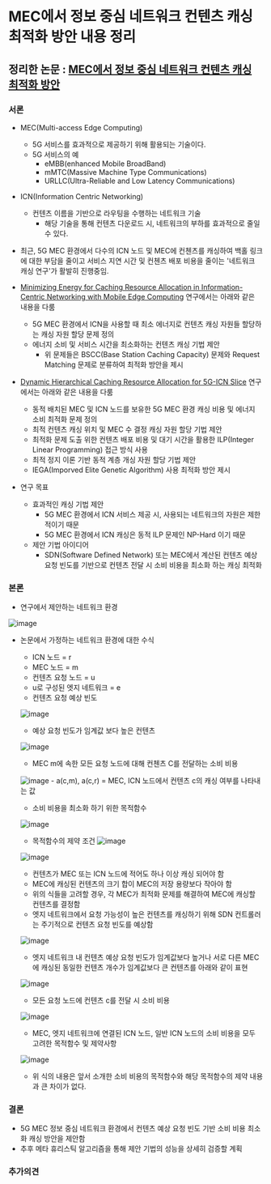 # MEC에서 정보 중심 네트워크 컨텐츠 캐싱 최적화 방안 내용 정리
## 정리한 논문 : [MEC에서 정보 중심 네트워크 컨텐츠 캐싱 최적화 방안](https://www.dbpia.co.kr/journal/articleDetail?nodeId=NODE11022693)
### 서론
- MEC(Multi-access Edge Computing)
    - 5G 서비스를 효과적으로 제공하기 위해 활용되는 기술이다.
    - 5G 서비스의 예
        - eMBB(enhanced Mobile BroadBand)
        - mMTC(Massive Machine Type Communications)
        - URLLC(Ultra-Reliable and Low Latency Communications)

        
- ICN(Information Centric Networking)
    - 컨텐츠 이름을 기반으로 라우팅을 수행하는 네트워크 기술
        - 해당 기술을 통해 컨텐츠 다운로드 시, 네트워크의 부하를 효과적으로 줄일 수 있다.
- 최근, 5G MEC 환경에서 다수의 ICN 노드 및 MEC에 컨첸츠를 캐싱하여 백홀 링크에 대한 부담을 줄이고 서비스 지연 시간 및 컨첸츠 배포 비용을 줄이는 '네트워크 캐싱 연구'가 활발히 진행중임.
- [Minimizing Energy for Caching Resource Allocation in Information-Centric Networking with Mobile Edge Computing](https://ieeexplore.ieee.org/document/8890386) 연구에서는 아래와 같은 내용을 다룸
    - 5G MEC 환경에서 ICN을 사용할 때 최소 에너지로 컨텐츠 캐싱 자원들 할당하는 캐싱 자원 할당 문제 정의
    - 에너지 소비 및 서비스 시간을 최소화하는 컨텐츠 캐싱 기법 제안
        - 위 문제들은 BSCC(Base Station Caching Capacity) 문제와 Request Matching 문제로 분류하여 최적화 방안을 제시
- [Dynamic Hierarchical Caching Resource Allocation for 5G-ICN Slice](https://ieeexplore.ieee.org/document/9552913) 연구에서는 아래와 같은 내용을 다룸
    - 동적 배치된 MEC 및 ICN 노드를 보유한 5G MEC 환경 캐싱 비용 및 에너지 소비 최적화 문제 정의
    - 최적 컨텐츠 캐싱 위치 및 MEC 수 결정 캐싱 자원 할당 기법 제안
    - 최적화 문제 도출 위한 컨텐츠 배포 비용 및 대기 시간을 활용한 ILP(Integer Linear Programming) 접근 방식 사용
    - 최적 정지 이론 기반 동적 계층 개싱 자원 할당 기법 제안
    - IEGA(Imporved Elite Genetic Algorithm) 사용 최적화 방안 제시
- 연구 목표
    - 효과적인 캐싱 기법 제안
        - 5G MEC 환경에서 ICN 서비스 제공 시, 사용되는 네트워크의 자원은 제한적이기 때문
        - 5G MEC 환경에서 ICN 캐싱은 동적 ILP 문제인 NP-Hard 이기 때문
    - 제안 기법 아이디어
        - SDN(Software Defined Network) 또는 MEC에서 계산된 컨텐츠 예상 요청 빈도를 기반으로 컨텐츠 전달 시 소비 비용을 최소화 하는 캐싱 최적화
### 본론
- 연구에서 제안하는 네트워크 환경


![image](https://github.com/WoogiBoogi1129/ICN-NDN-Study/assets/110087545/e13d9646-82b3-4ae4-b578-665e067e9a15)
- 논문에서 가정하는 네트워크 환경에 대한 수식
    - ICN 노드 = r
    - MEC 노드 = m
    - 컨텐츠 요청 노드 = u
    - u로 구성된 엣지 네트워크 = e
    - 컨텐츠 요청 예상 빈도


    ![image](https://github.com/WoogiBoogi1129/ICN-NDN-Study/assets/110087545/cd880c25-3b1b-4cfe-a439-9700b0ec57e4)
    - 예상 요청 빈도가 임계값 보다 높은 컨텐츠


    ![image](https://github.com/WoogiBoogi1129/ICN-NDN-Study/assets/110087545/ba56336c-8366-478b-a016-a7828a796776)
    - MEC m에 속한 모든 요청 노드에 대해 컨첸츠 C를 전달하는 소비 비용


    ![image](https://github.com/WoogiBoogi1129/ICN-NDN-Study/assets/110087545/ab8ae54b-e3bd-4cc5-9c0d-aefc2cbb9bb2)
        - a(c,m), a(c,r) = MEC, ICN 노드에서 컨텐츠 c의 캐싱 여부를 나타내는 값
    - 소비 비용을 최소화 하기 위한 목적함수


    ![image](https://github.com/WoogiBoogi1129/ICN-NDN-Study/assets/110087545/e6b20cdf-8664-433d-9e0d-18b0411a803f)
    - 목적함수의 제약 조건
    ![image](https://github.com/WoogiBoogi1129/ICN-NDN-Study/assets/110087545/f9176a0d-2958-4140-9c85-01f1c4fa25a0)


    ![image](https://github.com/WoogiBoogi1129/ICN-NDN-Study/assets/110087545/18d912f3-d8d1-4695-82fe-4fb98b56cd4b)
    - 컨텐츠가 MEC 또는 ICN 노드에 적어도 하나 이상 캐싱 되어야 함
    - MEC에 캐싱된 컨텐츠의 크기 합이 MEC의 저장 용량보다 작아야 함
    - 위의 식들을 고려할 경우, 각 MEC가 최적화 문제를 해결하여 MEC에 캐싱할 컨텐츠를 결정함
    - 엣지 네트워크에서 요청 가능성이 높은 컨텐츠를 캐싱하기 위해 SDN 컨트롤러는 주기적으로 컨텐츠 요청 빈도를 예상함
    
    
    ![image](https://github.com/WoogiBoogi1129/ICN-NDN-Study/assets/110087545/122389c7-6b56-4fec-a444-c8d21ecc34f9)
    - 엣지 네트워크 내 컨텐츠 예상 요청 빈도가 임계값보다 높거나 서로 다른 MEC에 캐싱된 동일한 컨텐츠 개수가 임계값보다 큰 컨텐츠를 아래와 같이 표현


    ![image](https://github.com/WoogiBoogi1129/ICN-NDN-Study/assets/110087545/a4d4bb48-9fab-4cfc-b887-69bbe51343bd)
    - 모든 요청 노드에 컨텐츠 c를 전달 시 소비 비용


    ![image](https://github.com/WoogiBoogi1129/ICN-NDN-Study/assets/110087545/e7fc3b51-34b9-47e7-bbdf-efa700fa13be)
    - MEC, 엣지 네트워크에 연결된 ICN 노드, 일반 ICN 노드의 소비 비용을 모두 고려한 목적함수 및 제약사항


    ![image](https://github.com/WoogiBoogi1129/ICN-NDN-Study/assets/110087545/0a6b9d24-115c-4f8c-ae5f-4e6a4653416a)
    - 위 식의 내용은 앞서 소개한 소비 비용의 목적함수와 해당 목적함수의 제약 내용과 큰 차이가 없다.
### 결론
- 5G MEC 정보 중심 네트워크 환경에서 컨텐츠 예상 요청 빈도 기반 소비 비용 최소화 캐싱 방안을 제안함
- 추후 메타 휴리스틱 알고리즘을 통해 제안 기법의 성능을 상세히 검증할 계획
### 추가의견